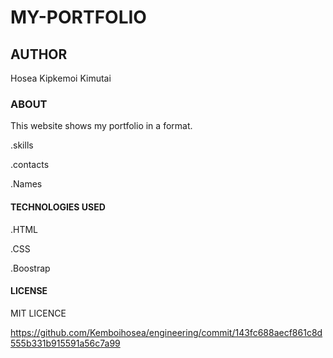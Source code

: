 # MY-PORTFOLIO

## AUTHOR

Hosea Kipkemoi Kimutai

### ABOUT
This website shows my portfolio in a format.

.skills

.contacts

.Names

#### TECHNOLOGIES USED

.HTML

.CSS

.Boostrap

#### LICENSE

MIT LICENCE

https://github.com/Kemboihosea/engineering/commit/143fc688aecf861c8d555b331b915591a56c7a99




